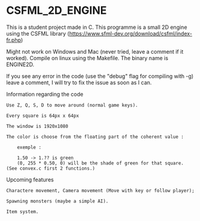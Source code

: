 # CSFML_2D_ENGINE
This is a student project made in C.
This programme is a small 2D engine using the CSFML library (https://www.sfml-dev.org/download/csfml/index-fr.php)

Might not work on Windows and Mac (never tried, leave a comment if it worked). Compile on linux using the Makefile.
The binary name is ENGINE2D.

If you see any error in the code (use the "debug" flag for compiling with -g) leave a comment, I will try to fix the issue as soon as I can.


Information regarding the code

	Use Z, Q, S, D to move around (normal game keys).

	Every square is 64px x 64px

	The window is 1920x1080

	The color is choose from the floating part of the coherent value :

		exemple :
		
		1.50 -> 1.?? is green
		(0, 255 * 0.50, 0) will be the shade of green for that square. (See convex.c first 2 functions.)

Upcoming features

	Charactere movement, Camera movement (Move with key or follow player);

	Spawning monsters (maybe a simple AI).

	Item system.